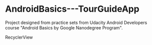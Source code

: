 # AndroidBasics---TourGuideApp
 Project designed from practice sets from Udacity Android Developers course "Android Basics by Google Nanodegree Program".

RecyclerView

